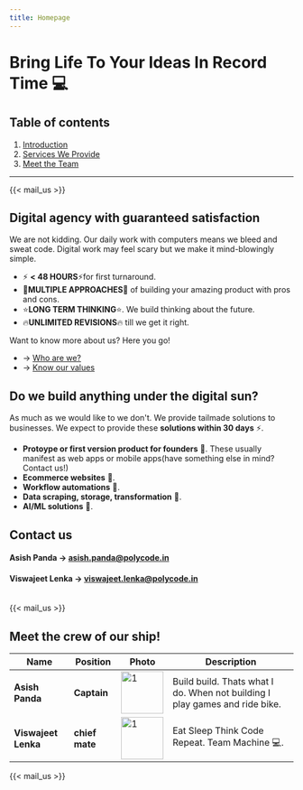 ```yaml
---
title: Homepage
---
```


# Bring Life To Your Ideas In Record Time  💻 
## Table of contents
1. [Introduction](#introduction)
2. [Services We Provide](#services)
3. [Meet the Team](#team)
<hr />

{{< mail_us >}}

## Digital agency with guaranteed satisfaction<a name="introduction"></a>
We are not kidding. Our daily work with computers means we bleed and sweat code. Digital work may feel scary but
we make it mind-blowingly simple.
* ⚡️ **< 48 HOURS**⚡️for first turnaround. 
* 🌿**MULTIPLE APPROACHES**🌿 of building your amazing product with pros and cons.
* ⭐️**LONG TERM THINKING**⭐️. We build thinking about the future.
* 🔥**UNLIMITED REVISIONS**🔥 till we get it right.

Want to know more about us? Here you go!
* → [Who are we?](/about-us/who_are_we/)
* → [Know our values](/about-us/our_values/)

## Do we build anything under the digital sun? <a name="services"></a>
As much as we would like to we don't. We provide tailmade solutions to businesses. We expect to provide these **solutions within 30 days** ⚡️.
* **Protoype or first version product for founders** 🦊. These usually manifest as web apps or mobile apps(have something else in mind? Contact us!)
* **Ecommerce websites** 🛒. 
* **Workflow automations** 🤖.
* **Data scraping, storage, transformation** 💾.
* **AI/ML solutions** 🦾.

## Contact us
#### Asish Panda -> asish.panda@polycode.in
#### Viswajeet Lenka -> viswajeet.lenka@polycode.in

<br>
{{< mail_us >}}
<br>

## Meet the crew of our ship!<a name="team"></a>


| Name             | Position    |  Photo                                                                                                                         | Description |
| ---------------  | ----------- | -------------------------------------------------------------------------------------------------------------------------------| ----------- |
| **Asish Panda**      | **Captain**     |<img src="https://achebazaarpublic.s3.ap-south-1.amazonaws.com/TeamPhoto/asish-circle.png"  alt="1" width = 75px height = 75px >     | Build build. Thats what I do. When not building I play games and ride bike.         |
| **Viswajeet Lenka**  | **chief mate**  |<img src="https://achebazaarpublic.s3.ap-south-1.amazonaws.com/TeamPhoto/viswajeet_circle.png"  alt="1" width = 75px height = 75px > | Eat Sleep Think Code Repeat. Team Machine 💻.


{{< mail_us >}}